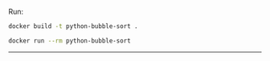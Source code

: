 Run:

```bash
docker build -t python-bubble-sort .
```

```bash
docker run --rm python-bubble-sort
```
---